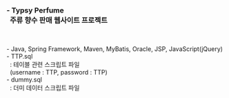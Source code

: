 <h3>
- Typsy Perfume<br>
&nbsp;&nbsp;주류 향수 판매 웹사이트 프로젝트
  <br>
</h3>

<br>

<p>
- Java, Spring Framework, Maven, MyBatis, Oracle, JSP, JavaScript(jQuery)
  <br>
- TTP.sql
  <br>
&nbsp;&nbsp;: 테이블 관련 스크립트 파일
  <br>
&nbsp;&nbsp;(username : TTP, password : TTP)
  <br>
- dummy.sql<br>
&nbsp;&nbsp;: 더미 데이터 스크립트 파일
  <br>
</p>

